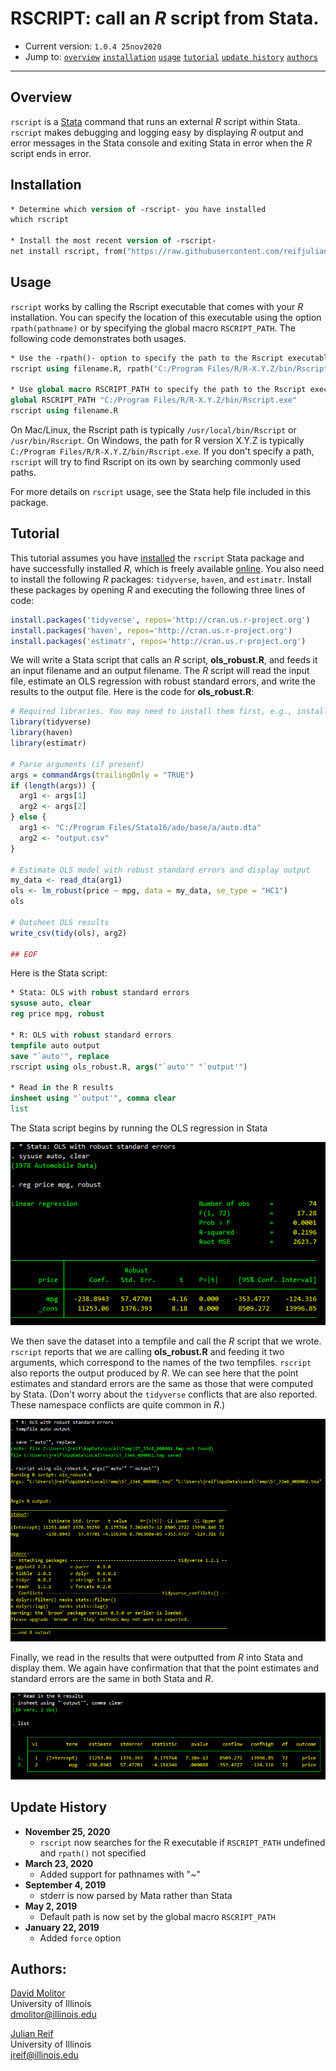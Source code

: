 # RSCRIPT: call an *R* script from Stata.

- Current version: `1.0.4 25nov2020`
- Jump to: [`overview`](#overview) [`installation`](#installation) [`usage`](#usage) [`tutorial`](#tutorial) [`update history`](#update-history) [`authors`](#authors)

-----------

## Overview 

`rscript` is a [Stata](http://www.stata.com) command that runs an external *R* script within Stata. `rscript` makes debugging and logging easy by displaying *R* output and error messages in the Stata console and exiting Stata in error when the *R* script ends in error.

## Installation

```stata
* Determine which version of -rscript- you have installed
which rscript

* Install the most recent version of -rscript-
net install rscript, from("https://raw.githubusercontent.com/reifjulian/rscript/master") replace
```

## Usage

`rscript` works by calling the Rscript executable that comes with your *R* installation. You can specify the location of this executable using the  option `rpath(pathname)` or by specifying the global macro `RSCRIPT_PATH`. The following code demonstrates both usages.

```stata
* Use the -rpath()- option to specify the path to the Rscript executable
rscript using filename.R, rpath("C:/Program Files/R/R-X.Y.Z/bin/Rscript.exe")

* Use global macro RSCRIPT_PATH to specify the path to the Rscript executable
global RSCRIPT_PATH "C:/Program Files/R/R-X.Y.Z/bin/Rscript.exe"
rscript using filename.R
```

On Mac/Linux, the Rscript path is typically `/usr/local/bin/Rscript` or `/usr/bin/Rscript`. On Windows, the path for R version X.Y.Z is typically `C:/Program Files/R/R-X.Y.Z/bin/Rscript.exe`. If you don't specify a path, `rscript` will try to find Rscript on its own by searching commonly used paths.

For more details on `rscript` usage, see the Stata help file included in this package.

## Tutorial 

This tutorial assumes you have [installed](#install) the `rscript` Stata package and have successfully installed *R*, which is freely available [online](https://www.r-project.org). You also need to install the following *R* packages: `tidyverse`, `haven`, and `estimatr`. Install these packages by opening *R* and executing the following three lines of code:

```R
install.packages('tidyverse', repos='http://cran.us.r-project.org')
install.packages('haven', repos='http://cran.us.r-project.org')
install.packages('estimatr', repos='http://cran.us.r-project.org')
```

We will write a Stata script that calls an *R* script, **ols_robust.R**, and feeds it an input filename and an output filename. The *R* script will read the input file, estimate an OLS regression with robust standard errors, and write the results to the output file. Here is the code for **ols_robust.R**:

```R
# Required libraries. You may need to install them first, e.g., install.packages('tidyverse', repos='http://cran.us.r-project.org')
library(tidyverse)
library(haven)
library(estimatr)

# Parse arguments (if present)
args = commandArgs(trailingOnly = "TRUE")
if (length(args)) {
  arg1 <- args[1]
  arg2 <- args[2]
} else {
  arg1 <- "C:/Program Files/Stata16/ado/base/a/auto.dta"
  arg2 <- "output.csv"
}

# Estimate OLS model with robust standard errors and display output
my_data <- read_dta(arg1)
ols <- lm_robust(price ~ mpg, data = my_data, se_type = "HC1")
ols

# Outsheet OLS results
write_csv(tidy(ols), arg2)

## EOF
```
Here is the Stata script:

```stata
* Stata: OLS with robust standard errors
sysuse auto, clear
reg price mpg, robust

* R: OLS with robust standard errors
tempfile auto output
save "`auto'", replace
rscript using ols_robust.R, args("`auto'" "`output'")

* Read in the R results
insheet using "`output'", comma clear
list
```

The Stata script begins by running the OLS regression in Stata

![Stata OLS output](images/stata_ols.png)

We then save the dataset into a tempfile and call the *R* script that we wrote. `rscript` reports that we are calling **ols_robust.R** and feeding it two arguments, which correspond to the names of the two tempfiles. `rscript` also reports the output produced by *R*. We can see here that the point estimates and standard errors are the same as those that were computed by Stata. (Don't worry about the `tidyverse` conflicts that are also reported. These namespace conflicts are quite common in *R*.)

![Running rscript](images/stata_rscript.png)

Finally, we read in the results that were outputted from *R* into Stata and display them. We again have confirmation that that the point estimates and standard errors are the same in both Stata and *R*. 

![rscript output](images/stata_rscript_output.png)

## Update History
* **November 25, 2020**
  - `rscript` now searches for the R executable if `RSCRIPT_PATH` undefined and `rpath()` not specified
* **March 23, 2020**
  - Added support for pathnames with "~"
* **September 4, 2019**
  - stderr is now parsed by Mata rather than Stata
* **May 2, 2019**
  - Default path is now set by the global macro `RSCRIPT_PATH`
* **January 22, 2019**
  - Added `force` option

## Authors:

[David Molitor](http://www.davidmolitor.com)
<br>University of Illinois
<br>dmolitor@illinois.edu

[Julian Reif](http://www.julianreif.com)
<br>University of Illinois
<br>jreif@illinois.edu
